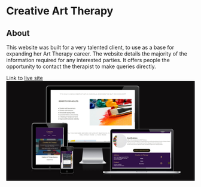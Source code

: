 # Creative Art Therapy      

## About
This website was built for a very talented client, to use as a base for expanding her Art Therapy career. The website details the majority of the information required for any interested parties. It offers people the opportunity to contact the therapist to make queries directly.

Link to [live site](http://creativearttherapy.ie/)
![Responsive](/assets/images/responsive.jpg)